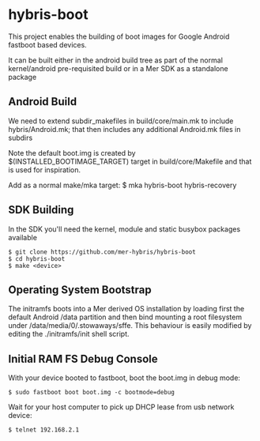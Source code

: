 hybris-boot
===========

This project enables the building of boot images for Google Android fastboot based devices.

It can be built either in the android build tree as part of the normal kernel/android pre-requisited build or in a Mer SDK as a standalone package

Android Build
-------------

We need to extend subdir_makefiles in build/core/main.mk to include hybris/Android.mk; that then includes any additional Android.mk files in subdirs

Note the default boot.img is created by $(INSTALLED_BOOTIMAGE_TARGET) target in build/core/Makefile and that is used for inspiration.

Add as a normal make/mka target:
    $ mka hybris-boot hybris-recovery

SDK Building
------------

In the SDK you'll need the kernel, module and static busybox packages available

    $ git clone https://github.com/mer-hybris/hybris-boot
    $ cd hybris-boot
    $ make <device>

Operating System Bootstrap
---------------------------

The initramfs boots into a Mer derived OS installation by loading first the default Android /data partition and then bind mounting a root filesystem under /data/media/0/.stowaways/sffe. This behaviour is easily modified by editing the ./initramfs/init shell script.

Initial RAM FS Debug Console
----------------------------

With your device booted to fastboot, boot the boot.img in debug mode:

    $ sudo fastboot boot boot.img -c bootmode=debug

Wait for your host computer to pick up DHCP lease from usb network device:

    $ telnet 192.168.2.1

